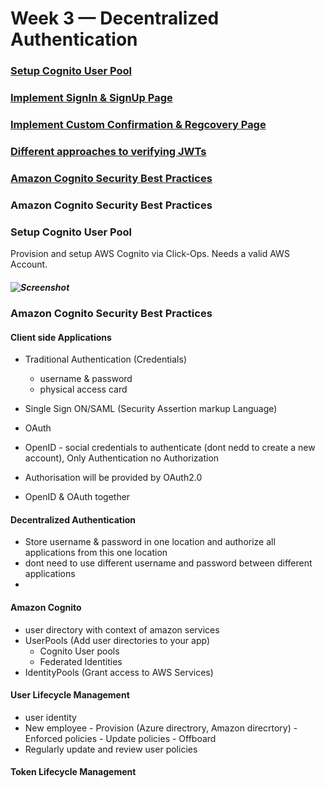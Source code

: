 # Week 3 — Decentralized Authentication

### [Setup Cognito User Pool](setup-cognito-user-pool)
### [Implement SignIn & SignUp Page](implement-signin-&-signup-page)
### [Implement Custom Confirmation & Regcovery Page](implement-custom-confirmation-&-recovery-page)
### [Different approaches to verifying JWTs](different-approaches-to-verifying-jwts)
### [Amazon Cognito Security Best Practices](amazon-cognito-security-best-practices)
### Amazon Cognito Security Best Practices
### Setup Cognito User Pool
Provision and setup AWS Cognito via Click-Ops. Needs a valid AWS Account.
##### ![Screenshot](Screenshot2023-03-08-01.png)

### Amazon Cognito Security Best Practices
#### Client side Applications
  - Traditional Authentication (Credentials)
      - username & password
      - physical access card

  - Single Sign ON/SAML (Security Assertion markup Language)
  - OAuth
  - OpenID - social credentials to authenticate (dont nedd to create a new account), Only Authentication no Authorization
  - Authorisation will be provided by OAuth2.0
  - OpenID & OAuth together
 
 #### Decentralized Authentication
  - Store username & password in one location and authorize all applications from this one location
  - dont need to use different username and password between different applications
  -
 #### Amazon Cognito
  - user directory with context of amazon services
  - UserPools (Add user directories to your app)
      - Cognito User pools
      - Federated Identities
  - IdentityPools (Grant access to AWS Services)

#### User Lifecycle Management
  - user identity
  - New employee - Provision (Azure directrory, Amazon direcrtory) - Enforced policies - Update policies - Offboard 
  - Regularly update and review user policies

#### Token Lifecycle Management
